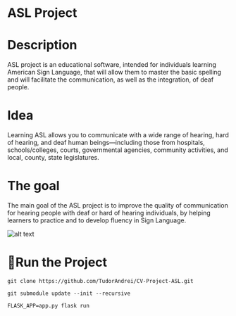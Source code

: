 # ASL Project

# Description

ASL project is an educational software, intended for individuals learning American Sign Language, that will allow them to master the basic spelling and will facilitate the communication, as well as the integration, of deaf people.
 
# Idea 

Learning ASL allows you to communicate with a wide range of hearing, hard of hearing, and deaf human beings—including those from hospitals, schools/colleges, courts, governmental agencies, community activities, and local, county, state legislatures.

# The goal

The main goal of the ASL project is to improve the quality of communication for hearing people with deaf or hard of hearing individuals, by helping learners to practice and to develop fluency in Sign Language.

![alt text](https://github.com/TudorAndrei/CV-Project-ASL/static/images/main/system_design.png?raw=true)

#  🚩Run the Project

```
git clone https://github.com/TudorAndrei/CV-Project-ASL.git
```
```
git submodule update --init --recursive
```
```
FLASK_APP=app.py flask run
```

